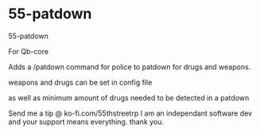 # 55-patdown
55-patdown

For Qb-core

Adds a /patdown command for police to patdown for drugs and weapons.

weapons and drugs can be set in config file

as well as minimum amount of drugs needed to be detected in a patdown








Send me a tip  @  ko-fi.com/55thstreetrp
I am an independant software dev and your support means everything. thank you.



